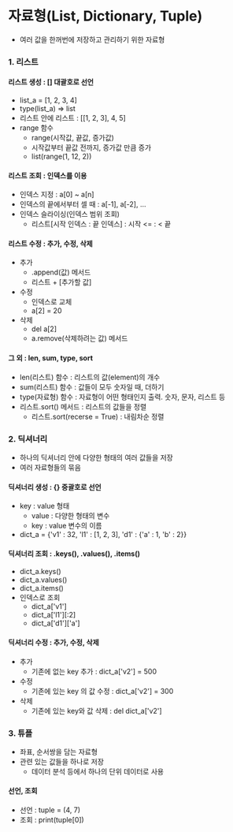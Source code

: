 # 자료형(List, Dictionary, Tuple)

 * 여러 값을 한꺼번에 저장하고 관리하기 위한 자료형


### 1. **리스트**

#### 리스트 생성 : [] 대괄호로 선언
 * list_a = [1, 2, 3, 4]
 * type(list_a) =>  list
 * 리스트 안에 리스트 : [[1, 2, 3], 4, 5]
 * range 함수
    * range(시작값, 끝값, 증가값)
    * 시작값부터 끝값 전까지, 증가값 만큼 증가
    * list(range(1, 12, 2))

#### 리스트 조회 : 인덱스를 이용
 * 인덱스 지정 : a[0] ~ a[n]
 * 인덱스의 끝에서부터 셀 때 : a[-1], a[-2], ...
 * 인덱스 슬라이싱(인덱스 범위 조회)
    * 리스트[시작 인덱스 : 끝 인덱스] : 시작 <= : < 끝

#### 리스트 수정 : 추가, 수정, 삭제
 * 추가
    * .append(값) 메서드
    * 리스트 + [추가할 값]
 * 수정
    * 인덱스로 교체
    * a[2] = 20
 * 삭제
    * del a[2]
    * a.remove(삭제하려는 값) 메서드

#### 그 외 : len, sum, type, sort
 * len(리스트) 함수 : 리스트의 값(element)의 개수
 * sum(리스트) 함수 : 값들이 모두 숫자일 때, 더하기
 * type(자료형) 함수 : 자료형이 어떤 형태인지 출력. 숫자, 문자, 리스트 등
 * 리스트.sort() 메서드 : 리스트의 값들을 정렬
    * 리스트.sort(recerse = True) : 내림차순 정렬



### 2. 딕셔너리
 * 하나의 딕셔너리 안에 다양한 형태의 여러 값들을 저장
 * 여러 자료형들의 묶음

#### 딕셔너리 생성 : {} 중괄호로 선언
 * key : value 형태
    * value : 다양한 형태의 변수
    * key : value 변수의 이름
 * dict_a = {'v1' : 32, 'l1' : [1, 2, 3], 'd1' : {'a' : 1, 'b' : 2}}

#### 딕셔너리 조회 : .keys(), .values(), .items()
 * dict_a.keys()
 * dict_a.values()
 * dict_a.items()
 * 인덱스로 조회
    * dict_a['v1']
    * dict_a['l1'][:2]
    * dict_a['d1']['a']

#### 딕셔너리 수정 : 추가, 수정, 삭제
 * 추가
    * 기존에 없는 key 추가 : dict_a['v2'] = 500
 * 수정
    * 기존에 있는 key 의 값 수정 : dict_a['v2'] = 300
 * 삭제
    * 기존에 있는 key와 값 삭제 : del dict_a['v2']

### 3. 튜플
 * 좌표, 순서쌍을 담는 자료형
 * 관련 있는 값들을 하나로 저장
    * 데이터 분석 등에서 하나의 단위 데이터로 사용

#### 선언, 조회
 * 선언 : tuple = (4, 7)
 * 조회 : print(tuple[0])